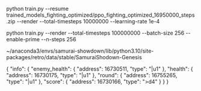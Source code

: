 





python train.py --resume trained_models_fighting_optimized/ppo_fighting_optimized_16950000_steps.zip --render --total-timesteps 10000000  --learning-rate 1e-4



python train.py --render --total-timesteps 100000000  --batch-size 256 --enable-prime --n-steps 256


~/anaconda3/envs/samurai-showdown/lib/python3.10/site-packages/retro/data/stable/SamuraiShodown-Genesis

{
  "info": {
    "enemy_health": {
      "address": 16730511,
      "type": "|u1"
    },
    "health": {
      "address": 16730175,
      "type": "|u1"
    },
    "round": {
      "address": 16755265,
      "type": "|u1"
    },
    "score": {
      "address": 16730166,
      "type": ">d4"
    }
  }
}
